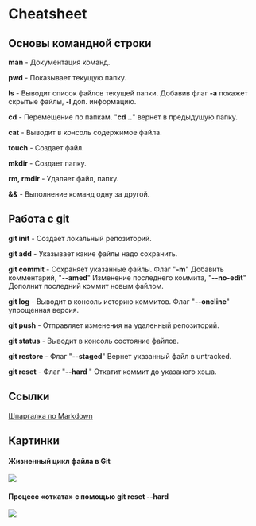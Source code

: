 # Cheatsheet
## Основы командной строки
**man** - Документация команд.

**pwd** - Показывает текущую папку.

**ls** - Выводит список файлов текущей папки. Добавив флаг **-a** покажет скрытые файлы, **-l** доп. информацию.

**cd** - Перемещение по папкам. "**cd ..**" вернет в предыдущую папку.

**cat** - Выводит в консоль содержимое файла.

**touch** - Создает файл.

**mkdir** - Создает папку.

**rm, rmdir** - Удаляет файл, папку.

**&&** - Выполнение команд одну за другой.

## Работа с git

**git init** - Создает локальный репозиторий.

**git add** - Указывает какие файлы надо сохранить.

**git  commit** - Сохраняет указанные файлы. Флаг "**-m**" Добавить комментарий, "**--amed**" Изменение последнего коммита, "**--no-edit**" Дополнит последний коммит новым файлом.

**git log** - Выводит в консоль историю коммитов. Флаг "**--oneline**" упрощенная версия.

**git push** - Отправляет изменения на удаленный репозиторий.

**git status** - Выводит в консоль состояние файлов.

**git restore** - Флаг "**--staged**" Вернет указанный файл в untracked.

**git reset** - Флаг "**--hard <commit hash>**" Откатит коммит до указаного хэша. 

## Ссылки

[Шпаргалка по Markdown](https://gist.github.com/fomvasss/8dd8cd7f88c67a4e3727f9d39224a84c)

## Картинки

#### Жизненный цикл файла в Git

![](https://pictures.s3.yandex.net/resources/M2_T5_1686651284.png)

#### Процесс «отката» с помощью git reset --hard <hash>

![](https://pictures.s3.yandex.net/resources/M2_T6_1686651127.png)